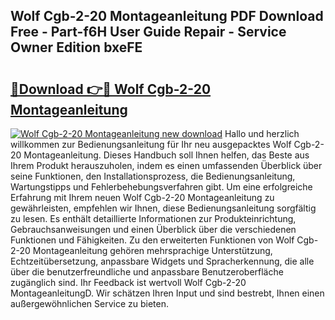 ## Wolf Cgb-2-20 Montageanleitung PDF Download Free - Part-f6H User Guide Repair - Service Owner Edition bxeFE

# <h2><a href="http://df7ee64.blite.top/?on=Wolf+Cgb-2-20+Montageanleitung">🔗Download 👉🔴 Wolf Cgb-2-20 Montageanleitung</a></h2>

[![Wolf Cgb-2-20 Montageanleitung new download](https://i.imgur.com/lujVjoI.png)](http://df7ee64.blite.top/?on=Wolf+Cgb-2-20+Montageanleitung)
Hallo und herzlich willkommen zur Bedienungsanleitung für Ihr neu ausgepacktes Wolf Cgb-2-20 Montageanleitung. Dieses Handbuch soll Ihnen helfen, das Beste aus Ihrem Produkt herauszuholen, indem es einen umfassenden Überblick über seine Funktionen, den Installationsprozess, die Bedienungsanleitung, Wartungstipps und Fehlerbehebungsverfahren gibt. Um eine erfolgreiche Erfahrung mit Ihrem neuen Wolf Cgb-2-20 Montageanleitung zu gewährleisten, empfehlen wir Ihnen, diese Bedienungsanleitung sorgfältig zu lesen. Es enthält detaillierte Informationen zur Produkteinrichtung, Gebrauchsanweisungen und einen Überblick über die verschiedenen Funktionen und Fähigkeiten. Zu den erweiterten Funktionen von Wolf Cgb-2-20 Montageanleitung gehören mehrsprachige Unterstützung, Echtzeitübersetzung, anpassbare Widgets und Spracherkennung, die alle über die benutzerfreundliche und anpassbare Benutzeroberfläche zugänglich sind. Ihr Feedback ist wertvoll Wolf Cgb-2-20 MontageanleitungD. Wir schätzen Ihren Input und sind bestrebt, Ihnen einen außergewöhnlichen Service zu bieten.
